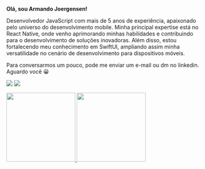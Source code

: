 **Olá, sou Armando Joergensen!**

Desenvolvedor JavaScript com mais de 5 anos de experiência, apaixonado pelo universo do desenvolvimento mobile. Minha principal expertise está no React Native, onde venho aprimorando minhas habilidades e contribuindo para o desenvolvimento de soluções inovadoras. Além disso, estou fortalecendo meu conhecimento em SwiftUI, ampliando assim minha versatilidade no cenário de desenvolvimento para dispositivos móveis.

Para conversarmos um pouco, pode me enviar um e-mail ou dm no linkedin. Aguardo você 😀

  <a href = "mailto:armandoarlanjoergensen@gmail.com"><img src="https://img.shields.io/badge/-Gmail-%23333?style=for-the-badge&logo=gmail&logoColor=white" target="_blank"></a>
  <a href="https://www.linkedin.com/in/armandoaaj/" target="_blank"><img src="https://img.shields.io/badge/-LinkedIn-%230077B5?style=for-the-badge&logo=linkedin&logoColor=white" target="_blank"></a> 

<div>
  <a href="https://github.com/ArmandoAAJ">
  <img height="180em" src="https://github-readme-stats.vercel.app/api?username=ArmandoAAJ&show_icons=true&theme=dracula&include_all_commits=true&count_private=true&title_color=fff"/>
  <img height="180em" src="https://github-readme-stats.vercel.app/api/top-langs/?username=ArmandoAAJ&layout=compact&langs_count=7&theme=dracula&title_color=fff"/>
</div>
